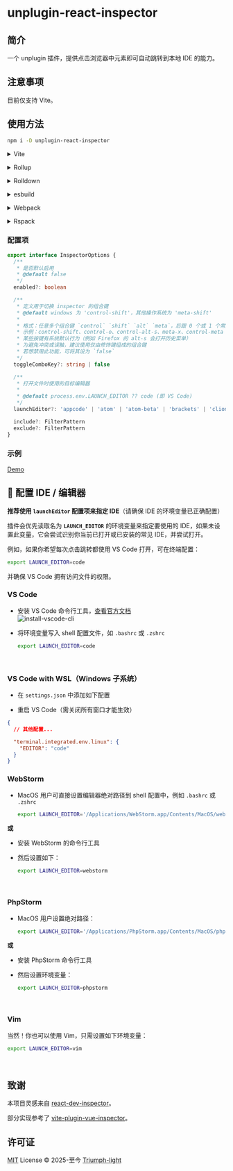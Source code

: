 # unplugin-react-inspector

## 简介

一个 unplugin 插件，提供点击浏览器中元素即可自动跳转到本地 IDE 的能力。

## 注意事项

目前仅支持 Vite。

## 使用方法

```bash
npm i -D unplugin-react-inspector
```

<details>
<summary>Vite</summary><br>

```ts
// vite.config.ts
import Starter from 'unplugin-react-inspector/vite'

export default defineConfig({
  plugins: [Starter()],
})
```

<br></details>

<details>
<summary>Rollup</summary><br>

```ts
// rollup.config.js
import Starter from 'unplugin-react-inspector/rollup'

export default {
  plugins: [Starter()],
}
```

<br></details>

<details>
<summary>Rolldown</summary><br>

```ts
// rolldown.config.js
import Starter from 'unplugin-react-inspector/rolldown'

export default {
  plugins: [Starter()],
}
```

<br></details>

<details>
<summary>esbuild</summary><br>

```ts
import { build } from 'esbuild'
import Starter from 'unplugin-react-inspector/esbuild'

build({
  plugins: [Starter()],
})
```

<br></details>

<details>
<summary>Webpack</summary><br>

```js
// webpack.config.js
import Starter from 'unplugin-react-inspector/webpack'

export default {
  /* ... */
  plugins: [Starter()],
}
```

<br></details>

<details>
<summary>Rspack</summary><br>

```ts
// rspack.config.js
import Starter from 'unplugin-react-inspector/rspack'

export default {
  /* ... */
  plugins: [Starter()],
}
```

<br></details>

### 配置项

```ts
export interface InspectorOptions {
  /**
   * 是否默认启用
   * @default false
   */
  enabled?: boolean

  /**
   * 定义用于切换 inspector 的组合键
   * @default windows 为 'control-shift'，其他操作系统为 'meta-shift'
   *
   * 格式：任意多个组合键 `control` `shift` `alt` `meta`，后跟 0 个或 1 个常规按键，使用 - 分隔
   * 示例：control-shift、control-o、control-alt-s、meta-x、control-meta
   * 某些按键有系统默认行为（例如 Firefox 的 alt-s 会打开历史菜单）
   * 为避免冲突或误触，建议使用仅由修饰键组成的组合键
   * 若想禁用此功能，可将其设为 `false`
   */
  toggleComboKey?: string | false

  /**
   * 打开文件时使用的目标编辑器
   *
   * @default process.env.LAUNCH_EDITOR ?? code (即 VS Code)
   */
  launchEditor?: 'appcode' | 'atom' | 'atom-beta' | 'brackets' | 'clion' | 'code' | 'code-insiders' | 'codium' | 'emacs' | 'idea' | 'notepad++' | 'pycharm' | 'phpstorm' | 'rubymine' | 'sublime' | 'vim' | 'visualstudio' | 'webstorm' | 'rider' | 'cursor' | string

  include?: FilterPattern
  exclude?: FilterPattern
}
```

### 示例

[Demo](https://github.com/Triumph-light/unplugin-react-inspector/tree/master/examples)

## 🔌 配置 IDE / 编辑器

**推荐使用 `launchEditor` 配置项来指定 IDE**（请确保 IDE 的环境变量已正确配置）

插件会优先读取名为 **`LAUNCH_EDITOR`** 的环境变量来指定要使用的 IDE，如果未设置此变量，它会尝试识别你当前已打开或已安装的常见 IDE，并尝试打开。

例如，如果你希望每次点击跳转都使用 VS Code 打开，可在终端配置：

```bash
export LAUNCH_EDITOR=code
```

并确保 VS Code 拥有访问文件的权限。

### VS Code

- 安装 VS Code 命令行工具，[查看官方文档](https://code.visualstudio.com/docs/setup/mac#_launching-from-the-command-line)  
  ![install-vscode-cli](./public/install-vscode-cli.png)

- 将环境变量写入 shell 配置文件，如 `.bashrc` 或 `.zshrc`

  ```bash
  export LAUNCH_EDITOR=code
  ```

<br />

### VS Code with WSL（Windows 子系统）

- 在 `settings.json` 中添加如下配置

- 重启 VS Code（需关闭所有窗口才能生效）

```json
{
  // 其他配置...

  "terminal.integrated.env.linux": {
    "EDITOR": "code"
  }
}
```

### WebStorm

- MacOS 用户可直接设置编辑器绝对路径到 shell 配置中，例如 `.bashrc` 或 `.zshrc`

  ```bash
  export LAUNCH_EDITOR='/Applications/WebStorm.app/Contents/MacOS/webstorm'
  ```

**或**

- 安装 WebStorm 的命令行工具

- 然后设置如下：

  ```bash
  export LAUNCH_EDITOR=webstorm
  ```

<br />

### PhpStorm

- MacOS 用户设置绝对路径：

  ```bash
  export LAUNCH_EDITOR='/Applications/PhpStorm.app/Contents/MacOS/phpstorm'
  ```

**或**

- 安装 PhpStorm 命令行工具

- 然后设置环境变量：

  ```bash
  export LAUNCH_EDITOR=phpstorm
  ```

<br />

### Vim

当然！你也可以使用 Vim，只需设置如下环境变量：

```bash
export LAUNCH_EDITOR=vim
```

<br />

## 致谢

本项目灵感来自 [react-dev-inspector](https://github.com/zthxxx/react-dev-inspector)。

部分实现参考了 [vite-plugin-vue-inspector](https://github.com/webfansplz/vite-plugin-vue-inspector/tree/main)。

## 许可证

[MIT](./LICENSE) License © 2025-至今 [Triumph-light](https://github.com/Triumph-light)
